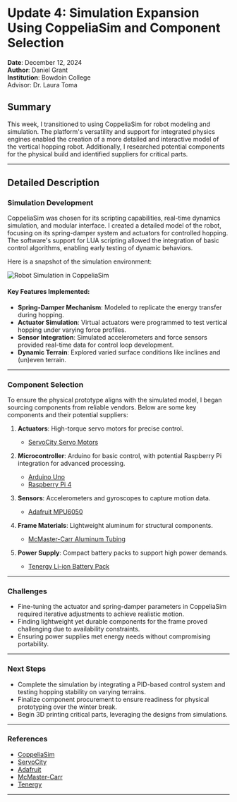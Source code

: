 # Update 4: Simulation Expansion Using CoppeliaSim and Component Selection

**Date**: December 12, 2024  
**Author**: Daniel Grant  
**Institution**: Bowdoin College  
Advisor: Dr. Laura Toma  

## Summary  
This week, I transitioned to using CoppeliaSim for robot modeling and simulation. The platform's versatility and support for integrated physics engines enabled the creation of a more detailed and interactive model of the vertical hopping robot. Additionally, I researched potential components for the physical build and identified suppliers for critical parts.

---

## Detailed Description  

### Simulation Development  
CoppeliaSim was chosen for its scripting capabilities, real-time dynamics simulation, and modular interface. I created a detailed model of the robot, focusing on its spring-damper system and actuators for controlled hopping. The software's support for LUA scripting allowed the integration of basic control algorithms, enabling early testing of dynamic behaviors.

Here is a snapshot of the simulation environment:

![Robot Simulation in CoppeliaSim](https://example.com/coppeliasim-simulation-snapshot.jpg)  

#### Key Features Implemented:
- **Spring-Damper Mechanism**: Modeled to replicate the energy transfer during hopping.  
- **Actuator Simulation**: Virtual actuators were programmed to test vertical hopping under varying force profiles.  
- **Sensor Integration**: Simulated accelerometers and force sensors provided real-time data for control loop development.  
- **Dynamic Terrain**: Explored varied surface conditions like inclines and (un)even terrain.  

---

### Component Selection  
To ensure the physical prototype aligns with the simulated model, I began sourcing components from reliable vendors. Below are some key components and their potential suppliers:

1. **Actuators**: High-torque servo motors for precise control.  
   - [ServoCity Servo Motors](https://www.servocity.com/servos)  

2. **Microcontroller**: Arduino for basic control, with potential Raspberry Pi integration for advanced processing.  
   - [Arduino Uno](https://store.arduino.cc/products/arduino-uno-rev3)  
   - [Raspberry Pi 4](https://www.raspberrypi.com/products/raspberry-pi-4-model-b/)  

3. **Sensors**: Accelerometers and gyroscopes to capture motion data.  
   - [Adafruit MPU6050](https://www.adafruit.com/product/3886)  

4. **Frame Materials**: Lightweight aluminum for structural components.  
   - [McMaster-Carr Aluminum Tubing](https://www.mcmaster.com/aluminum-tubing)  

5. **Power Supply**: Compact battery packs to support high power demands.  
   - [Tenergy Li-ion Battery Pack](https://www.tenergy.com/li-ion-batteries)  

---

### Challenges  
- Fine-tuning the actuator and spring-damper parameters in CoppeliaSim required iterative adjustments to achieve realistic motion.  
- Finding lightweight yet durable components for the frame proved challenging due to availability constraints.  
- Ensuring power supplies met energy needs without compromising portability.  

---

### Next Steps  
- Complete the simulation by integrating a PID-based control system and testing hopping stability on varying terrains.  
- Finalize component procurement to ensure readiness for physical prototyping over the winter break.  
- Begin 3D printing critical parts, leveraging the designs from simulations.

---

### References  
- [CoppeliaSim](https://www.coppeliarobotics.com/)  
- [ServoCity](https://www.servocity.com/)  
- [Adafruit](https://www.adafruit.com/)  
- [McMaster-Carr](https://www.mcmaster.com/)  
- [Tenergy](https://www.tenergy.com/)  

---

